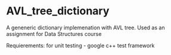 # AVL_tree_dictionary
A geneneric dictionary implemenation with AVL tree. Used as an assignment for Data Structures course

Requierements: for unit testing - google c++ test framework
